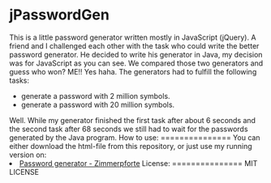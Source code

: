 jPasswordGen
============

This is a little password generator written mostly in JavaScript (jQuery).
A friend and I challenged each other with the task who could write the better password generator. He decided to write his generator in Java, my decision was for JavaScript as you can see. We compared those two generators and guess who won? ME!! Yes haha. The generators had to fulfill the following tasks:
<ul>
  <li>generate a password with 2 million symbols.</li>
  <li>generate a password with 20 million symbols.</li>
</ul>
Well. While my generator finished the first task after about 6 seconds and the second task after 68 seconds we still had to wait for the passwords generated by the Java program.
How to use:
===============
You can either download the html-file from this repository, or just use my running version on:<br>
<li><a href="http://dev.zimmerpforte.de/crypto/password-gen.html">Password generator - Zimmerpforte</a>
License:
===============
MIT LICENSE
